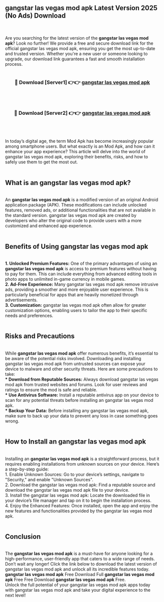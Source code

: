 ## gangstar las vegas mod apk Latest Version 2025 (No Ads) Download
<br><br>
Are you searching for the latest version of the <strong>gangstar las vegas mod apk</strong>? Look no further! We provide a free and secure download link for the official gangstar las vegas mod apk, ensuring you get the most up-to-date and trusted version. Whether you're a new user or someone looking to upgrade, our download link guarantees a fast and smooth installation process.
<br>
<br>
<div align="center">
<h3>🔴 Download [Server1] 👉👉 <a href="https://modyolo.store/gangstar_las_vegas_mod_apk">gangstar las vegas mod apk</a></h3><br>
<br>
<h3>🔴 Download [Server2] 👉👉 <a href="https://modyolo.store/gangstar_las_vegas_mod_apk">gangstar las vegas mod apk</a></h3><br>
</div>
<br>
<br>
In today’s digital age, the term Mod Apk has become increasingly popular among smartphone users. But what exactly is an Mod Apk, and how can it enhance your app experience? This article will delve into the world of gangstar las vegas mod apk, exploring their benefits, risks, and how to safely use them to get the most out.
<br>
<br>
<h2>What is an gangstar las vegas mod apk?</h2>
<br>
An <strong>gangstar las vegas mod apk</strong> is a modified version of an original Android application package (APK). These modifications can include unlocked features, removed ads, or additional functionalities that are not available in the standard version. gangstar las vegas mod apk are created by developers who alter the original code to provide users with a more customized and enhanced app experience.
<br>
<br>
<h2>Benefits of Using gangstar las vegas mod apk</h2>
<br>
<strong> 1. Unlocked Premium Features:</strong> One of the primary advantages of using an <strong>gangstar las vegas mod apk</strong> is access to premium features without having to pay for them. This can include everything from advanced editing tools in photo apps to unlimited in-game currency in mobile games.
<br>
<strong> 2. Ad-Free Experience:</strong> Many gangstar las vegas mod apk remove intrusive ads, providing a smoother and more enjoyable user experience. This is particularly beneficial for apps that are heavily monetized through advertisements.
<br>
<strong> 3. Customization:</strong> gangstar las vegas mod apk often allow for greater customization options, enabling users to tailor the app to their specific needs and preferences.
<br>
<br>
<h2>Risks and Precautions</h2>
<br>
While <strong>gangstar las vegas mod apk</strong> offer numerous benefits, it’s essential to be aware of the potential risks involved. Downloading and installing gangstar las vegas mod apk from untrusted sources can expose your device to malware and other security threats. Here are some precautions to take:
<br>
<strong> * Download from Reputable Sources:</strong> Always download gangstar las vegas mod apk from trusted websites and forums. Look for user reviews and ratings to ensure the mod is safe and reliable.
<br>
<strong> * Use Antivirus Software:</strong> Install a reputable antivirus app on your device to scan for any potential threats before installing an gangstar las vegas mod apk.
<br>
<strong> * Backup Your Data:</strong> Before installing any gangstar las vegas mod apk, make sure to back up your data to prevent any loss in case something goes wrong.
<br>
<br>
<h2>How to Install an gangstar las vegas mod apk</h2>
<br>
Installing an <strong>gangstar las vegas mod apk</strong> is a straightforward process, but it requires enabling installations from unknown sources on your device. Here’s a step-by-step guide:
<br>
 1. Enable Unknown Sources: Go to your device’s settings, navigate to "Security," and enable "Unknown Sources".
<br>
 2. Download the gangstar las vegas mod apk: Find a reputable source and download the gangstar las vegas mod apk file to your device.
<br>
 3. Install the gangstar las vegas mod apk: Locate the downloaded file in your device’s file manager and tap on it to begin the installation process.
<br>
 4. Enjoy the Enhanced Features: Once installed, open the app and enjoy the new features and functionalities provided by the gangstar las vegas mod apk.
<br>
<br>
<h2><strong>Conclusion</strong></h2>
<br>
The <strong>gangstar las vegas mod apk</strong> is a must-have for anyone looking for a high-performance, user-friendly app that caters to a wide range of needs. Don’t wait any longer! Click the link below to download the latest version of gangstar las vegas mod apk and unlock all its incredible features today.
<br>
<strong>gangstar las vegas mod apk</strong> Free Download Full <strong>gangstar las vegas mod apk</strong> Free Free Download <strong>gangstar las vegas mod apk</strong> Free.
<br>
Unlock the full potential of your gangstar las vegas mod apk apps today with gangstar las vegas mod apk and take your digital experience to the next level!

